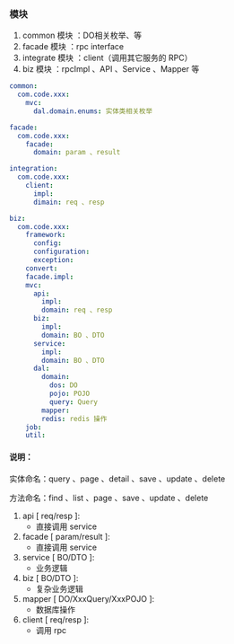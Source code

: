 ### 模块

1. common 模块 ：DO相关枚举、等
2. facade 模块 ：rpc interface
3. integrate 模块 ：client（调用其它服务的 RPC）
4. biz 模块 ：rpcImpl 、API 、Service 、Mapper 等

``` yaml
common:
  com.code.xxx:
    mvc:
      dal.domain.enums: 实体类相关枚举

facade:
  com.code.xxx:
    facade:
      domain: param 、result

integration:
  com.code.xxx:
    client:
      impl:
      dimain: req 、resp

biz:
  com.code.xxx:
    framework:
      config:
      configuration:
      exception:
    convert:
    facade.impl:
    mvc:
      api:
        impl:
        domain: req 、resp
      biz:
        impl:
        domain: BO 、DTO
      service: 
        impl:
        domain: BO 、DTO
      dal:
        domain: 
          dos: DO
          pojo: POJO
          query: Query
        mapper: 
        redis: redis 操作
    job: 
    util:
```

#### 说明：

实体命名：query 、page 、detail 、save 、update 、delete

方法命名：find 、list 、page 、save 、update 、delete

1. api [ req/resp ]:
   - 直接调用 service
2. facade [ param/result ]:
   - 直接调用 service
3. service [ BO/DTO ]:
   - 业务逻辑
4. biz [ BO/DTO ]:
   - 复杂业务逻辑
5. mapper [ DO/XxxQuery/XxxPOJO ]:
   - 数据库操作
6. client [ req/resp ]:
   - 调用 rpc
